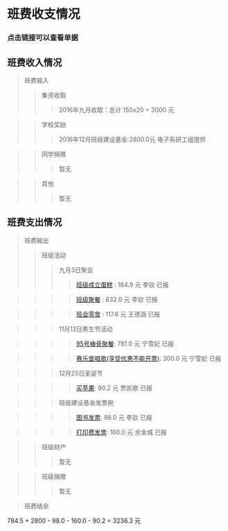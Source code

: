 # 班费收支情况
### 点击链接可以查看单据

## 班费收入情况

> 班费输入
>> 集资收取
>>> 2016年九月收取：总计 150x20 = 3000 元

>> 学校奖励
>>> 2016年12月班级建设基金:2800.0元  电子系研工组提供

>> 同学捐赠
>>> 暂无

>> 其他
>>> 暂无

## 班费支出情况
> 班费输出
>> 班级活动
>>> 九月3日聚会
>>>> [班级成立蛋糕](./receipt/20160903cake.jpg)	: 184.9 元 	李钦 	已报

>>>> [班级聚餐](./receipt/20160903dinner.jpg)	: 832.0 元 	李钦 	已报

>>>> [班会零食](./receipt/20160903snack.jpg) : 117.6 元    王德涵 已报

>>> 11月13日男生节活动

>>>> [95号棒骨聚餐](./receipt/201601113dinner.jpg): 781.0 元	宁雪妃 已报

>>>> [赛乐堡唱歌(享受优惠不能开票)](): 300.0 元	宁雪妃 已报

>>> 12月25日圣诞节

>>>> [买苹果](./receipt/20161225apple.jpg): 90.2 元   贾凯歌 已报

>>> 班级建设基金发票税

>>>> [图书发票](): 98.0 元     李钦    已报

>>>> [打印费发票](): 160.0 元     余金城     已报

>> 班级财产
>>> 暂无

>> 班级捐赠
>>> 暂无

> 班费结余

784.5 + 2800 - 98.0 - 160.0 - 90.2 = 3236.3 元
